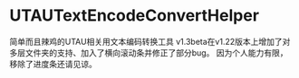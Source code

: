 # UTAUTextEncodeConvertHelper
简单而且辣鸡的UTAU相关用文本编码转换工具
v1.3beta在v1.22版本上增加了对多层文件夹的支持、加入了横向滚动条并修正了部分bug。
因为个人能力有限，移除了进度条还请见谅。
